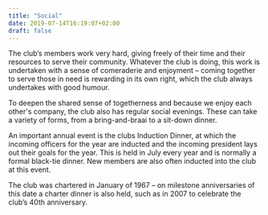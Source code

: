 ```yaml
---
title: "Social"
date: 2019-07-14T16:19:07+02:00
draft: false
---
```


The club’s members work very hard, giving freely of their time and their resources to serve their community. Whatever the club is doing, this work is undertaken with a sense of comeraderie and enjoyment – coming together to serve those in need is rewarding in its own right, which the club always undertakes with good humour.

To deepen the shared sense of togetherness and because we enjoy each other's company, the club also has regular social evenings. These can take a variety of forms, from a bring-and-braai to a sit-down dinner.

An important annual event is the clubs Induction Dinner, at which the incoming officers for the year are inducted and the incoming president lays out their goals for the year. This is held in July every year and is normally a formal black-tie dinner. New members are also often inducted into the club at this event.

The club was chartered in January of 1967 – on milestone anniversaries of this date a charter dinner is also held, such as in 2007 to celebrate the club’s 40th anniversary.
